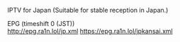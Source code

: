 IPTV for Japan
(Suitable for stable reception in Japan.)


EPG (timeshift 0 (JST))   
http://epg.ra1n.lol/jp.xml
https://epg.ra1n.lol/jpkansai.xml
